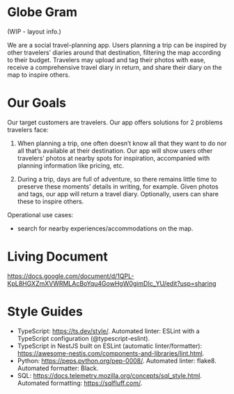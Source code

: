 # Globe Gram
(WIP - layout info.)

We are a social travel-planning app. Users planning a trip can be inspired by other travelers’ diaries around that destination, filtering the map according to their budget. Travelers may upload and tag their photos with ease, receive a comprehensive travel diary in return, and share their diary on the map to inspire others. 

# Our Goals
Our target customers are travelers. Our app offers solutions for 2 problems travelers face:

1) When planning a trip, one often doesn’t know all that they want to do nor all that’s available at their destination. Our app will show users other travelers’ photos at nearby spots for inspiration, accompanied with planning information like pricing, etc. 

2) During a trip, days are full of adventure, so there remains little time to preserve these moments’ details in writing, for example. Given photos and tags, our app will return a travel diary. Optionally, users can share these to inspire others.

Operational use cases:
- search for nearby experiences/accommodations on the map.


# Living Document
https://docs.google.com/document/d/1QPL-KpL8HGXZmXVWRMLAcBoYqu4GowHgW0gimDIc_YU/edit?usp=sharing 

# Style Guides
- TypeScript: https://ts.dev/style/. Automated linter: ESLint with a TypeScript configuration (@typescript-eslint).
- TypeScript in NestJS built on ESLint (automatic linter/formatter): https://awesome-nestjs.com/components-and-libraries/lint.html. 
- Python: https://peps.python.org/pep-0008/. Automated linter: flake8. Automated formatter: Black.
- SQL: https://docs.telemetry.mozilla.org/concepts/sql_style.html. Automated formatting: https://sqlfluff.com/.
